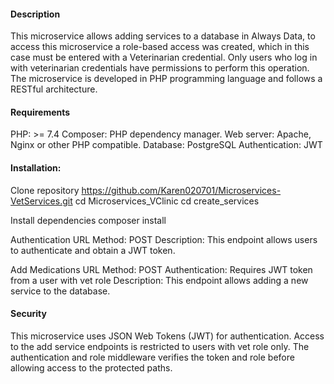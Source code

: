 #### Description
This microservice allows adding services to a database in Always Data, to access this microservice a role-based access was created, which in this case must be entered with a Veterinarian credential.
Only users who log in with veterinarian credentials have permissions to perform this operation. 
The microservice is developed in PHP programming language and follows a RESTful architecture.

#### Requirements
PHP: >= 7.4
Composer: PHP dependency manager.
Web server: Apache, Nginx or other PHP compatible.
Database: PostgreSQL
Authentication: JWT

#### Installation:
Clone repository
https://github.com/Karen020701/Microservices-VetServices.git
cd Microservices_VClinic
cd create_services

Install dependencies
composer install

Authentication
URL 
Method: POST
Description: This endpoint allows users to authenticate and obtain a JWT token.

Add Medications
URL
Method: POST
Authentication: Requires JWT token from a user with vet role
Description: This endpoint allows adding a new service to the database.

#### Security
This microservice uses JSON Web Tokens (JWT) for authentication.
Access to the add service endpoints is restricted to users with vet role only.
The authentication and role middleware verifies the token and role before allowing access to the protected paths.